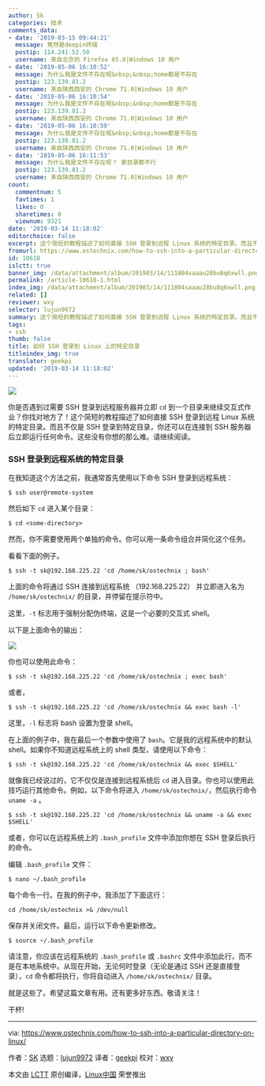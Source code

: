 ```yaml
---
author: Sk
categories: 技术
comments_data:
- date: '2019-03-15 09:44:21'
  message: 竟然是deepin终端
  postip: 114.241.52.50
  username: 来自北京的 Firefox 65.0|Windows 10 用户
- date: '2019-05-06 16:10:52'
  message: 为什么我是文件不存在呢&nbsp;&nbsp;home都是不存在
  postip: 123.139.81.2
  username: 来自陕西西安的 Chrome 71.0|Windows 10 用户
- date: '2019-05-06 16:10:54'
  message: 为什么我是文件不存在呢&nbsp;&nbsp;home都是不存在
  postip: 123.139.81.2
  username: 来自陕西西安的 Chrome 71.0|Windows 10 用户
- date: '2019-05-06 16:10:59'
  message: 为什么我是文件不存在呢&nbsp;&nbsp;home都是不存在
  postip: 123.139.81.2
  username: 来自陕西西安的 Chrome 71.0|Windows 10 用户
- date: '2019-05-06 16:11:53'
  message: 为什么我是文件不存在呢？ 家目录都不行
  postip: 123.139.81.2
  username: 来自陕西西安的 Chrome 71.0|Windows 10 用户
count:
  commentnum: 5
  favtimes: 1
  likes: 0
  sharetimes: 0
  viewnum: 9321
date: '2019-03-14 11:18:02'
editorchoice: false
excerpt: 这个简短的教程描述了如何直接 SSH 登录到远程 Linux 系统的特定目录。而且不仅是 SSH 登录到特定目录，你还可以在连接到 SSH 服务器后立即运行任何命令。
fromurl: https://www.ostechnix.com/how-to-ssh-into-a-particular-directory-on-linux/
id: 10618
islctt: true
banner_img: /data/attachment/album/201903/14/111804saaau28bu8q6xwll.png
permalink: /article-10618-1.html
index_img: /data/attachment/album/201903/14/111804saaau28bu8q6xwll.png.thumb.jpg
related: []
reviewer: wxy
selector: lujun9972
summary: 这个简短的教程描述了如何直接 SSH 登录到远程 Linux 系统的特定目录。而且不仅是 SSH 登录到特定目录，你还可以在连接到 SSH 服务器后立即运行任何命令。
tags:
- ssh
thumb: false
title: 如何 SSH 登录到 Linux 上的特定目录
titleindex_img: true
translator: geekpi
updated: '2019-03-14 11:18:02'
---
```


![](/data/attachment/album/201903/14/111804saaau28bu8q6xwll.png)


你是否遇到过需要 SSH 登录到远程服务器并立即 `cd` 到一个目录来继续交互式作业？你找对地方了！这个简短的教程描述了如何直接 SSH 登录到远程 Linux 系统的特定目录。而且不仅是 SSH 登录到特定目录，你还可以在连接到 SSH 服务器后立即运行任何命令。这些没有你想的那么难。请继续阅读。


### SSH 登录到远程系统的特定目录


在我知道这个方法之前，我通常首先使用以下命令 SSH 登录到远程系统：



```
$ ssh user@remote-system
```

然后如下 `cd` 进入某个目录：



```
$ cd <some-directory>
```

然而，你不需要使用两个单独的命令。你可以用一条命令组合并简化这个任务。


看看下面的例子。



```
$ ssh -t sk@192.168.225.22 'cd /home/sk/ostechnix ; bash'
```

上面的命令将通过 SSH 连接到远程系统 （192.168.225.22） 并立即进入名为 `/home/sk/ostechnix/` 的目录，并停留在提示符中。


这里，`-t` 标志用于强制分配伪终端，这是一个必要的交互式 shell。


以下是上面命令的输出：


![](/data/attachment/album/201903/14/111805s6nkbc3z6z9lpscc.gif)


你也可以使用此命令：



```
$ ssh -t sk@192.168.225.22 'cd /home/sk/ostechnix ; exec bash'
```

或者，



```
$ ssh -t sk@192.168.225.22 'cd /home/sk/ostechnix && exec bash -l'
```

这里，`-l` 标志将 bash 设置为登录 shell。


在上面的例子中，我在最后一个参数中使用了 `bash`。它是我的远程系统中的默认 shell。如果你不知道远程系统上的 shell 类型，请使用以下命令：



```
$ ssh -t sk@192.168.225.22 'cd /home/sk/ostechnix && exec $SHELL'
```

就像我已经说过的，它不仅仅是连接到远程系统后 `cd` 进入目录。你也可以使用此技巧运行其他命令。例如，以下命令将进入 `/home/sk/ostechnix/`，然后执行命令 `uname -a` 。



```
$ ssh -t sk@192.168.225.22 'cd /home/sk/ostechnix && uname -a && exec $SHELL'
```

或者，你可以在远程系统上的 `.bash_profile` 文件中添加你想在 SSH 登录后执行的命令。


编辑 `.bash_profile` 文件：



```
$ nano ~/.bash_profile
```

每个命令一行。在我的例子中，我添加了下面这行：



```
cd /home/sk/ostechnix >& /dev/null
```

保存并关闭文件。最后，运行以下命令更新修改。



```
$ source ~/.bash_profile
```

请注意，你应该在远程系统的 `.bash_profile` 或 `.bashrc` 文件中添加此行，而不是在本地系统中。从现在开始，无论何时登录（无论是通过 SSH 还是直接登录），`cd` 命令都将执行，你将自动进入 `/home/sk/ostechnix/` 目录。


就是这些了。希望这篇文章有用。还有更多好东西。敬请关注！


干杯!




---


via: <https://www.ostechnix.com/how-to-ssh-into-a-particular-directory-on-linux/>


作者：[SK](https://www.ostechnix.com/author/sk/) 选题：[lujun9972](https://github.com/lujun9972) 译者：[geekpi](https://github.com/geekpi) 校对：[wxy](https://github.com/wxy)


本文由 [LCTT](https://github.com/LCTT/TranslateProject) 原创编译，[Linux中国](https://linux.cn/) 荣誉推出